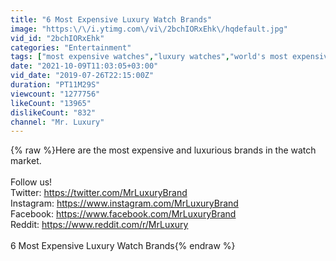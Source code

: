 ```yaml
---
title: "6 Most Expensive Luxury Watch Brands"
image: "https:\/\/i.ytimg.com\/vi\/2bchIORxEhk\/hqdefault.jpg"
vid_id: "2bchIORxEhk"
categories: "Entertainment"
tags: ["most expensive watches","luxury watches","world's most expensive"]
date: "2021-10-09T11:03:05+03:00"
vid_date: "2019-07-26T22:15:00Z"
duration: "PT11M29S"
viewcount: "1277756"
likeCount: "13965"
dislikeCount: "832"
channel: "Mr. Luxury"
---
```

{% raw %}Here are the most expensive and luxurious brands in the watch market.<br /><br />Follow us!<br />Twitter: <a rel="nofollow" target="blank" href="https://twitter.com/MrLuxuryBrand">https://twitter.com/MrLuxuryBrand</a><br />Instagram: <a rel="nofollow" target="blank" href="https://www.instagram.com/MrLuxuryBrand">https://www.instagram.com/MrLuxuryBrand</a><br />Facebook: <a rel="nofollow" target="blank" href="https://www.facebook.com/MrLuxuryBrand">https://www.facebook.com/MrLuxuryBrand</a><br />Reddit: <a rel="nofollow" target="blank" href="https://www.reddit.com/r/MrLuxury">https://www.reddit.com/r/MrLuxury</a><br /><br />6 Most Expensive Luxury Watch Brands{% endraw %}
